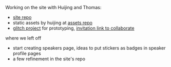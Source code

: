 Working on the site with Huijing and Thomas:

- [site repo](https://github.com/react-knowledgeable/rk-community-site)
- static assets by huijing at [assets repo](https://github.com/react-knowledgeable/assets)
- [glitch project](https://react-knowledgeable.glitch.me/) for prototyping, [invitation link to collaborate](https://glitch.com/edit/#!/join/aacc0318-2d3a-494e-bef8-030f95e09924)

where we left off
- start creating speakers page, ideas to put stickers as badges in speaker profile pages
- a few refinement in the site's repo

